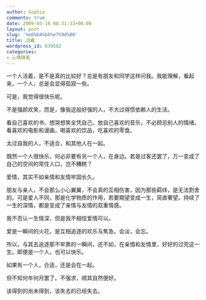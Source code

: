```yaml
---
author: Sophia
comments: true
date: 2009-05-18 08:31:33+00:00
layout: post
slug: '%e6%b4%bb%e7%9d%80'
title: 活着
wordpress_id: 639582
categories:
- 心情随笔
---
```


一个人活着，是不是真的比较好？总是有朋友和同学这样问我。我能理解，看起来，一个人，总是会显得孤寂一些。

 

可是，我觉得很快乐呢。

 

不是强颜欢笑，而是，像我这般好强的人，不大过得惯依赖人的生活。

 

看自己喜欢的书，想哭想笑全凭自己。放自己喜欢的音乐，不必顾忌别人的情绪。看喜欢的电影和漫画，喝喜欢的饮品，吃喜欢的零食。

 

太过自我的人，不适合，和其他人在一起。

 

既然一个人很快乐，何必非要有另一个人，在身边。若是过客还罢了，万一变成了自己的空间的常住人口，岂不糟糕？

 

爱情，其实不如亲情和友情牢固长久。

 

朋友与亲人，不会那么小心翼翼，不会真的互相伤害，因为那些羁绊，是无法割舍的。可是爱人不同，那是化学物质的作用，若要期望变成一生，简直奢望。持续了一生的深情，都是变成了亲情与友情的双重情感。

 

我不否认一生情深，但是我不相信爱情可以。

 

爱是一瞬间的火花，是互相追逐的欢乐与焦急。会淡，会忘。

 

所以，与其去追逐那不牢靠的一瞬间，还不如，在亲情和友情里，好好的过完这一生。即便是一个人，也可以快乐。

 

如果有一个人，合适，还是会在一起。

 

但不知何年何月罢了。不强求，顺其自然便好。

 

该得到的尚未得到，该失去的已经失去。
